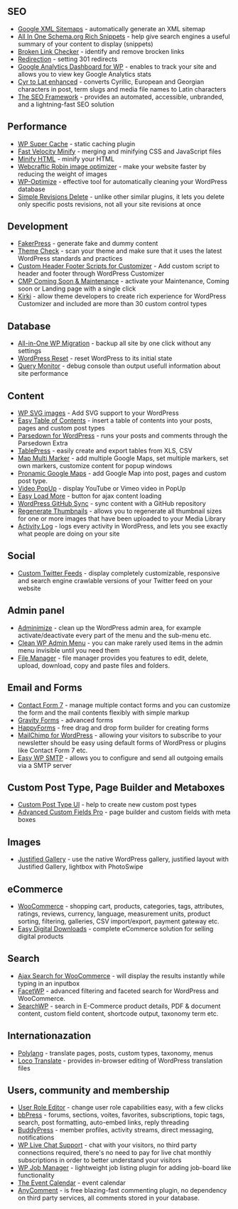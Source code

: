 ## SEO

* [Google XML Sitemaps](https://wordpress.org/plugins/google-sitemap-generator/) - automatically generate an XML sitemap
* [All In One Schema.org Rich Snippets](https://wordpress.org/plugins/all-in-one-schemaorg-rich-snippets/) - help give search engines a useful summary of your content to display (snippets)
* [Broken Link Checker](https://wordpress.org/plugins/broken-link-checker/) - identify and remove brocken links
* [Redirection](https://wordpress.org/plugins/redirection/) - setting 301 redirects
* [Google Analytics Dashboard for WP](https://wordpress.org/plugins/google-analytics-dashboard-for-wp/) - enables to track your site and allows you to view key Google Analytics stats
* [Cyr to Lat enhanced](https://wordpress.org/plugins/cyr3lat/) - converts Cyrillic, European and Georgian characters in post, term slugs and media file names to Latin characters
* [The SEO Framework](https://wordpress.org/plugins/autodescription/) - provides an automated, accessible, unbranded, and a lightning-fast SEO solution


## Performance

* [WP Super Cache](https://wordpress.org/plugins/wp-super-cache/) - static caching plugin
* [Fast Velocity Minify](https://wordpress.org/plugins/fast-velocity-minify/) - merging and minifying CSS and JavaScript files
* [Minify HTML](https://wordpress.org/plugins/minify-html-markup/) - minify your HTML
* [Webcraftic Robin image optimizer](https://wordpress.org/plugins/robin-image-optimizer/) - make your website faster by reducing the weight of images
* [WP-Optimize](https://wordpress.org/plugins/wp-optimize/) - effective tool for automatically cleaning your WordPress database
* [Simple Revisions Delete](https://wordpress.org/plugins/simple-revisions-delete/) - unlike other similar plugins, it lets you delete only specific posts revisions, not all your site revisions at once

## Development

* [FakerPress](https://wordpress.org/plugins/fakerpress/) - generate fake and dummy content
* [Theme Check](https://wordpress.org/plugins/theme-check/) - scan your theme and make sure that it uses the latest WordPress standards and practices
* [Custom Header Footer Scripts for Customizer](https://wordpress.org/plugins/custom-script-for-customizer/) - Add custom script to header and footer through WordPress Customizer
* [CMP Coming Soon & Maintenance](https://wordpress.org/plugins/cmp-coming-soon-maintenance/) - activate your Maintenance, Coming soon or Landing page with a single click
* [Kirki](https://wordpress.org/plugins/kirki/) - allow theme developers to create rich experience for WordPress Customizer and included are more than 30 custom control types

## Database

* [All-in-One WP Migration](https://wordpress.org/plugins/all-in-one-wp-migration/) - backup all site by one click without any settings
* [WordPress Reset](https://wordpress.org/plugins/wordpress-reset/) - reset WordPress to its initial state
* [Query Monitor](https://wordpress.org/plugins/query-monitor/) - debug console than output usefull information about site performance

## Content

* [WP SVG images](https://wordpress.org/plugins/wp-svg-images/) - Add SVG support to your WordPress
* [Easy Table of Contents](https://wordpress.org/plugins/easy-table-of-contents/) -  insert a table of contents into your posts, pages and custom post types
* [Parsedown for WordPress](https://wordpress.org/plugins/parsedown-wp/) - runs your posts and comments through the Parsedown Extra
* [TablePress](https://wordpress.org/plugins/tablepress/) - easily create and export tables from XLS, CSV
* [Map Multi Marker](https://wordpress.org/plugins/map-multi-marker/) - add multiple Google Maps, set multiple markers, set own markers, customize content for popup windows
* [Pronamic Google Maps](https://wordpress.org/plugins/pronamic-google-maps/) - add Google Map into post, pages and custom post type.
* [Video PopUp](https://wordpress.org/plugins/video-popup/) - display YouTube or Vimeo video in PopUp
* [Easy Load More](https://wordpress.org/plugins/easy-load-more/) - button for ajax content loading
* [WordPress GitHub Sync](https://wordpress.org/plugins/wp-github-sync/) - sync content with a GitHub repository
* [Regenerate Thumbnails](https://wordpress.org/plugins/regenerate-thumbnails/) - allows you to regenerate all thumbnail sizes for one or more images that have been uploaded to your Media Library
* [Activity Log](https://wordpress.org/plugins/aryo-activity-log/) - logs every activity in WordPress, and lets you see exactly what people are doing on your site

## Social

* [Custom Twitter Feeds](https://wordpress.org/plugins/custom-twitter-feeds/) - display completely customizable, responsive and search engine crawlable versions of your Twitter feed on your website

## Admin panel

* [Adminimize](https://wordpress.org/plugins/adminimize/) - clean up the WordPress admin area, for example activate/deactivate every part of the menu and the sub-menu etc.
* [Clean WP Admin Menu](https://wordpress.org/plugins/clean-wp-admin-menu/) - you can make rarely used items in the admin menu invisible until you need them
* [File Manager](https://wordpress.org/plugins/wp-file-manager/) - file manager provides you features to edit, delete, upload, download, copy and paste files and folders.

## Email and Forms

* [Contact Form 7](https://wordpress.org/plugins/contact-form-7/) - manage multiple contact forms and you can customize the form and the mail contents flexibly with simple markup
* [Gravity Forms](https://www.gravityforms.com/) - advanced forms
* [HappyForms](https://wordpress.org/plugins/happyforms/) - free drag and drop form builder for creating forms
* [MailChimp for WordPress](https://wordpress.org/plugins/mailchimp-for-wp/) - allowing your visitors to subscribe to your newsletter should be easy using default forms of WordPress or plugins like Contact Form 7 etc.
* [Easy WP SMTP](https://wordpress.org/plugins/easy-wp-smtp/) - allows you to configure and send all outgoing emails via a SMTP server

## Custom Post Type, Page Builder and Metaboxes

* [Custom Post Type UI](https://wordpress.org/plugins/custom-post-type-ui/) - help to create new custom post types
* [Advanced Custom Fields Pro](https://wordpress.org/plugins/advanced-custom-fields/) - page builder and custom fields with meta boxes

## Images

* [Justified Gallery](https://wordpress.org/plugins/justified-gallery/) - use the native WordPress gallery, justified layout with Justified Gallery, lightbox with PhotoSwipe

## eCommerce

* [WooCommerce](https://wordpress.org/plugins/woocommerce/) - shopping cart, products, categories, tags, attributes, ratings, reviews, currency, language, measurement units, product sorting, filtering, galleries, CSV import/export, payment gateway etc.
* [Easy Digital Downloads](https://wordpress.org/plugins/easy-digital-downloads/) - complete eCommerce solution for selling digital products

## Search

* [Ajax Search for WooCommerce](https://wordpress.org/plugins/ajax-search-for-woocommerce/) - will display the results instantly while typing in an inputbox
* [FacetWP](https://facetwp.com/) - advanced filtering and faceted search for WordPress and WooCommerce.
* [SearchWP](https://searchwp.com/) - search in E-Commerce product details, PDF & document content, custom field content, shortcode output, taxonomy term etc.

## Internationazation

* [Polylang](https://wordpress.org/plugins/polylang/) - translate pages, posts, custom types, taxonomy, menus
* [Loco Translate](https://wordpress.org/plugins/loco-translate/) - provides in-browser editing of WordPress translation files

## Users, community and membership

* [User Role Editor](https://wordpress.org/plugins/user-role-editor/) - change user role capabilities easy, with a few clicks
* [bbPress](https://wordpress.org/plugins/bbpress/) - forums, sections, voites, favorites, subscriptions, topic tags, search, post formatting, auto-embed links, reply threading
* [BuddyPress](https://wordpress.org/plugins/buddypress/) - member profiles, activity streams, direct messaging, notifications
* [WP Live Chat Support](https://wordpress.org/plugins/wp-live-chat-support/) - chat with your visitors, no third party connections required, there's no need to pay for live chat monthly subscriptions in order to better understand your visitors
* [WP Job Manager](https://wordpress.org/plugins/wp-job-manager/) - lightweight job listing plugin for adding job-board like functionality
* [The Event Calendar](https://wordpress.org/plugins/the-events-calendar/) - event calendar
* [AnyComment](https://ru.wordpress.org/plugins/anycomment/) - is free blazing-fast commenting plugin, no dependency on third party services, all comments stored in your database.
